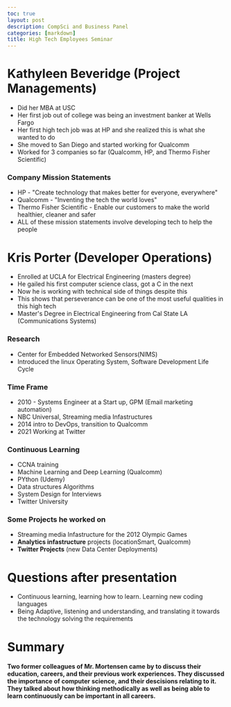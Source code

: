 ```yaml
---
toc: true
layout: post
description: CompSci and Business Panel
categories: [markdown]
title: High Tech Employees Seminar
---
```


# Kathyleen Beveridge (Project Managements)

* Did her MBA at USC
* Her first job out of college was being an investment banker at Wells Fargo
* Her first high tech job was at HP and she realized this is what she wanted to do
* She moved to San Diego and started working for Qualcomm
* Worked for 3 companies so far (Qualcomm, HP, and Thermo Fisher Scientific)


### Company Mission Statements
* HP - "Create technology that makes better for everyone, everywhere"
* Qualcomm - "Inventing the tech the world loves"
*  Thermo Fisher Scientific - Enable our customers to make the world healthier, cleaner and safer
* ALL of these mission statements involve developing tech to help the people



# Kris Porter (Developer Operations)

* Enrolled at UCLA for Electrical Engineering (masters degree)
* He gailed his first computer science class, got a C in the next
* Now he is working with technical side of things despite this
* This shows that perseverance can be one of the most useful qualities in this high tech
* Master's Degree in Electrical Engineering from Cal State LA (Communications Systems)

### Research
* Center for Embedded Networked Sensors(NIMS)
* Introduced the linux Operating System, Software Development Life Cycle

### Time Frame
* 2010 - Systems Engineer at a Start up, GPM (Email marketing automation)
* NBC Universal, Streaming media Infastructures
* 2014 intro to DevOps, transition to Qualcomm
* 2021 Working at Twitter

### Continuous Learning
* CCNA training
* Machine Learning and Deep Learning (Qualcomm)
* PYthon (Udemy)
* Data structures Algorithms
* System Design for Interviews
* Twitter University

### Some Projects he worked on
* Streaming media Infastructure for the 2012 Olympic Games
* **Analytics infastructure** projects (locationSmart, Qualcomm)
* **Twitter Projects** (new Data Center Deployments)




# Questions after presentation
* Continuous learning, learning how to learn. Learning new coding languages
* Being Adaptive, listening and understanding, and translating it towards the technology solving the requirements




# Summary

#### Two former colleagues of Mr. Mortensen came by to discuss their education, careers, and their previous work experiences. They discussed the importance of computer science, and their descisions relating to it. They talked about how thinking methodically as well as being able to learn continuously can be important in all careers.
